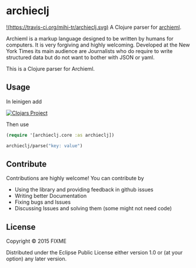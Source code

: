 # archieclj

[!(https://travis-ci.org/mihi-tr/archieclj.svg)](https://travis-ci.org/mihi-tr/archieclj)
A Clojure parser for [archieml](http://archieml.org).

Archieml is a markup language designed to be written by humans for
computers. It is very forgiving and highly welcoming. Developed at the New
York Times its main audience are Journalists who do require to write
structured data but do not want to bother with JSON or yaml. 

This is a Clojure parser for Archieml. 

## Usage

In leinigen add

[![Clojars
Project](http://clojars.org/archieclj/latest-version.svg)](http://clojars.org/archieclj)

Then use

```clojure
(require '[archieclj.core :as archieclj])

archieclj/parse("key: value")
```

## Contribute

Contributions are highly welcome! You can contribute by

* Using the library and providing feedback in github issues
* Writing better Documentation
* Fixing bugs and Issues 
* Discussing Issues and solving them (some might not need code)

## License

Copyright © 2015 FIXME

Distributed under the Eclipse Public License either version 1.0 or (at
your option) any later version.

